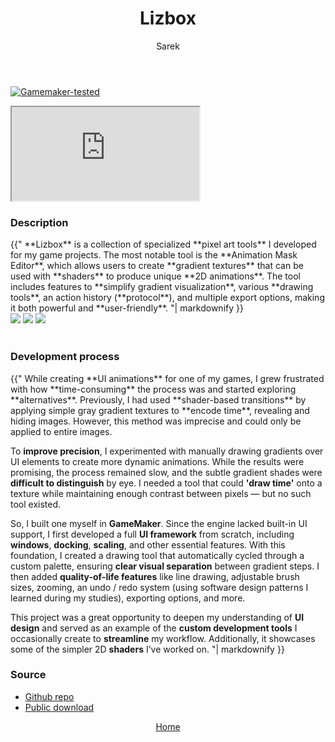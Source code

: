 ﻿---
title: Lizbox
author: Sarek
layout: page
---
[![Gamemaker-tested](https://img.shields.io/badge/GameMaker-orange?style=flat&logo=gamemaker&label=Made%20with)](https://gamemaker.io)

<iframe src="https://www.youtube.com/embed/zRNpTJLAKzE?si=4N1GyI4RCSoPohNM" allow="autoplay; encrypted-media; fullscreen;"></iframe>
<br>

### Description
<div class="blockText"> {{"
**Lizbox** is a collection of specialized **pixel art tools** I developed for my game projects. The most notable tool is the
**Animation Mask Editor**, which allows users to create **gradient textures** that can be used with **shaders** to produce
unique **2D animations**.
The tool includes features to **simplify gradient visualization**, various **drawing tools**, an action history (**protocol**),
and multiple export options, making it both powerful and **user-friendly**.
"| markdownify }} </div>

<div class="screenshots">
    <img src="../../../assets/images/lizbox/screenshot1.png">
    <img src="../../../assets/images/lizbox/screenshot2.png">
    <img src="../../../assets/images/lizbox/screenshot3.png">
</div>
<br>

### Development process
<div class="blockText"> {{"
While creating **UI animations** for one of my games, I grew frustrated with how **time-consuming** the process was and
started exploring **alternatives**. Previously, I had used **shader-based transitions** by applying simple gray gradient
textures to **encode time**, revealing and hiding images. However, this method was imprecise and could only be applied
to entire images.

To **improve precision**, I experimented with manually drawing gradients over UI elements to create more dynamic
animations. While the results were promising, the process remained slow, and the subtle gradient shades were
**difficult to distinguish** by eye. I needed a tool that could **'draw time'** onto a texture while maintaining enough
contrast between pixels — but no such tool existed.

So, I built one myself in **GameMaker**. Since the engine lacked built-in UI support, I first developed a full **UI
framework** from scratch, including **windows**, **docking**, **scaling**, and other essential features. With this foundation,
I created a drawing tool that automatically cycled through a custom palette, ensuring **clear visual separation**
between gradient steps. I then added **quality-of-life features** like line drawing, adjustable brush sizes,
zooming, an undo / redo system (using software design patterns I learned during my studies), exporting options, and more.

This project was a great opportunity to deepen my understanding of **UI design** and served as an example of the
**custom development tools** I occasionally create to **streamline** my workflow. Additionally, it showcases some of
the simpler 2D **shaders** I’ve worked on.
"| markdownify }} </div>

### Source
* [Github repo](https://github.com/sareklambert/lizbox-public)
* [Public download](https://jamjamteam.itch.io/lizbox)

<div style="text-align: center;">
<a href="../../../" class="button scrolly">Home</a>
</div>
